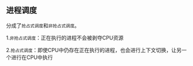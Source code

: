 ## 进程调度

分成了`抢占式调度`和`非抢占式调度`。

1.`非抢占式调度`：正在执行的进程不会被剥夺CPU资源

2.`抢占式调度`：即使CPU中仍存在正在执行的进程，也会进行上下文切换，让另一个进行在CPU中执行